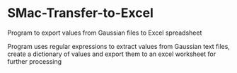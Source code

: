 # SMac-Transfer-to-Excel

Program to export values from Gaussian files to Excel spreadsheet

Program uses regular expressions to extract values from Gaussian text files, create a dictionary of values and export them to an excel worksheet for further processing
